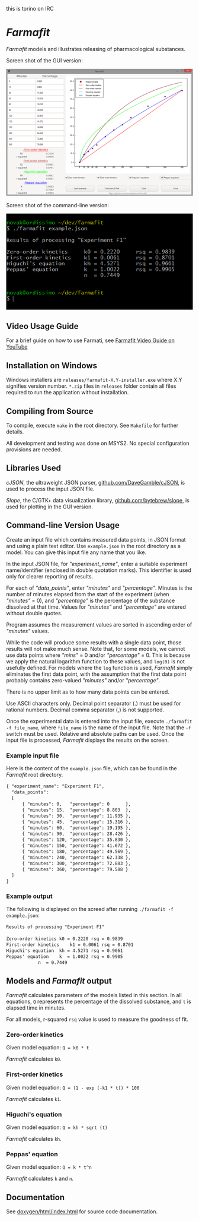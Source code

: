 this is torino on IRC

# _Farmafit_
_Farmafit_ models and illustrates releasing of pharmacological substances.

Screen shot of the GUI version:

![Screenshot](/docs/sshot-gui.png "Screenshot GUI")

Screen shot of the command-line version:

![Screenshot](/docs/sshot-cli.png "Screenshot Terminal")

## Video Usage Guide

For a brief guide on how to use Farmati, see
[Farmafit Video Guide on YouTube](https://www.youtube.com/watch?v=CpnMuYuMBLU "Farmafit Video Guide")

## Installation on Windows

Windows installers are `releases/farmafit-X.Y-installer.exe` where X.Y signifies version number. `*.zip` files in `releases` folder contain all files required to run the application without installation.

## Compiling from Source

To compile, execute `make` in the root directory. See `Makefile` for further details.

All development and testing was done on MSYS2. No special configuration provisions are needed.

## Libraries Used

_cJSON_, the ultraweight JSON parser, [github.com/DaveGamble/cJSON](https://github.com/DaveGamble/cJSON), is used to process the input JSON file.

_Slope_, the C/GTK+ data visualization library, [github.com/bytebrew/slope](https://github.com/bytebrew/slope), is used for plotting in the GUI version.

## Command-line Version Usage

Create an input file which contains measured data points, in JSON format and using a plain text editor. Use `example.json` in the root directory as a model. You can give this input file any name that you like.

In the input JSON file, for _"experiment_name"_, enter a suitable experiment name/identifier (enclosed in double quotation marks). This identifier is used only for clearer reporting of results.

For each of _"data_points"_, enter _"minutes"_ and _"percentage"_. Minutes is the number of minutes elapsed from the start of the experiment (when _"minutes"_ = 0), and _"percentage"_ is the percentage of the substance dissolved at that time. Values for _"minutes"_ and _"percentage"_ are entered without double quotes.

Program assumes the measurement values are sorted in ascending order of _"minutes"_ values.

While the code will produce some results with a single data point, those results will not make much sense. Note that, for some models, we cannot use data points where _"mins"_ = 0 and/or _"percentage"_ = 0. This is because we apply the natural logarithm function to these values, and `log(0)` is not usefully defined. For models where the `log` function is used, _Farmafit_ simply eliminates the first data point, with the assumption that the first data point probably contains zero-valued _"minutes"_ and/or _"percentage"_.

There is no upper limit as to how many data points can be entered.

Use ASCII characters only. Decimal point separator (.) must be used for rational numbers. Decimal comma separator (,) is not supported.

Once the experimental data is entered into the input file, execute `./farmafit -f file_name`, where `file_name` is the name of the input file. Note that the `-f` switch must be used. Relative and absolute paths can be used. Once the input file is processed, _Farmafit_ displays the results on the screen.

### Example input file

Here is the content of the `example.json` file, which can be found in the _Farmafit_ root directory.

```
{ "experiment_name": "Experiment F1",
  "data_points":
  [
      { "minutes": 0,   "percentage": 0      },
      { "minutes": 15,  "percentage": 8.803  },
      { "minutes": 30,  "percentage": 11.935 },
      { "minutes": 45,  "percentage": 15.316 },
      { "minutes": 60,  "percentage": 19.195 },
      { "minutes": 90,  "percentage": 28.426 },
      { "minutes": 120, "percentage": 35.830 },
      { "minutes": 150, "percentage": 41.672 },
      { "minutes": 180, "percentage": 49.569 },
      { "minutes": 240, "percentage": 62.338 },
      { "minutes": 300, "percentage": 72.883 },
      { "minutes": 360, "percentage": 79.588 }
  ]
}
```

### Example output

The following is displayed on the screed after running `./farmafit -f example.json`:

```
Results of processing "Experiment F1"

Zero-order kinetics	k0 = 0.2220	rsq = 0.9839
First-order kinetics	k1 = 0.0061	rsq = 0.8701
Higuchi's equation	kh = 4.5271	rsq = 0.9661
Peppas' equation	k  = 1.0022	rsq = 0.9905
			n  = 0.7449
```

## Models and _Farmafit_ output

_Farmafit_ calculates parameters of the models listed in this section. In all equations, `Q` represents the percentage of the dissolved substance, and `t` is elapsed time in minutes.

For all models, r-squared `rsq` value is used to measure the goodness of fit.

### Zero-order kinetics

Given model equation: `Q = k0 * t`

_Farmafit_ calculates `k0`.

### First-order kinetics

Given model equation: `Q = (1 - exp (-k1 * t)) * 100`

_Farmafit_ calculates `k1`.

### Higuchi's equation

Given model equation: `Q = kh * sqrt (t)`

_Farmafit_ calculates `kh`.

### Peppas' equation

Given model equation: `Q = k * t^n`

_Farmafit_ calculates `k` and `n`.

## Documentation

See [doxygen/html/index.html](/doxygen/html/index.html) for source code documentation.

